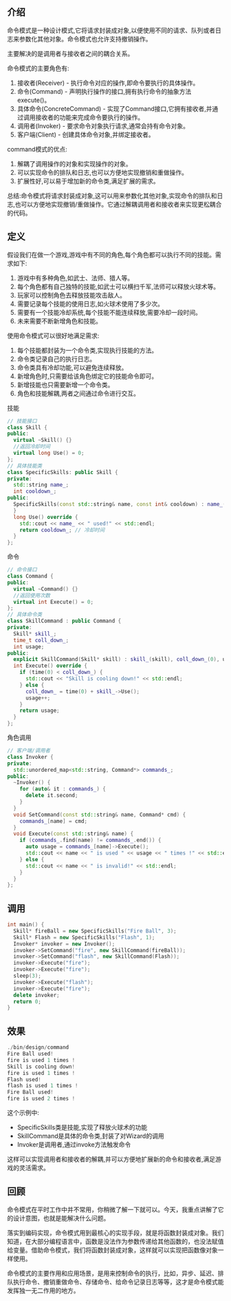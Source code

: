<!--
 * @Description: 
 * @version: 
 * @Author: 莫邪
 * @Date: 2023-11-06 11:08:04
 * @LastEditors: 莫邪
 * @LastEditTime: 2023-11-06 11:08:05
-->
## 介绍

命令模式是一种设计模式,它将请求封装成对象,以便使用不同的请求、队列或者日志来参数化其他对象。命令模式也允许支持撤销操作。

主要解决的是调用者与接收者之间的耦合关系。

命令模式的主要角色有:

1. 接收者(Receiver) - 执行命令对应的操作,即命令要执行的具体操作。
2. 命令(Command) - 声明执行操作的接口,拥有执行命令的抽象方法execute()。
3. 具体命令(ConcreteCommand) - 实现了Command接口,它拥有接收者,并通过调用接收者的功能来完成命令要执行的操作。
4. 调用者(Invoker) - 要求命令对象执行请求,通常会持有命令对象。
5. 客户端(Client) - 创建具体命令对象,并绑定接收者。

command模式的优点:

1. 解耦了调用操作的对象和实现操作的对象。
2. 可以实现命令的排队和日志,也可以方便地实现撤销和重做操作。
3. 扩展性好,可以易于增加新的命令类,满足扩展的需求。

总结:命令模式将请求封装成对象,这可以用来参数化其他对象,实现命令的排队和日志,也可以方便地实现撤销/重做操作。它通过解耦调用者和接收者来实现更松耦合的代码。

## 定义

假设我们在做一个游戏,游戏中有不同的角色,每个角色都可以执行不同的技能。需求如下:

1. 游戏中有多种角色,如武士、法师、猎人等。
2. 每个角色都有自己独特的技能,如武士可以横扫千军,法师可以释放火球术等。
3. 玩家可以控制角色去释放技能攻击敌人。
4. 需要记录每个技能的使用日志,如火球术使用了多少次。
5. 需要有一个技能冷却系统,每个技能不能连续释放,需要冷却一段时间。
6. 未来需要不断新增角色和技能。

使用命令模式可以很好地满足需求:

1. 每个技能都封装为一个命令类,实现执行技能的方法。
2. 命令类记录自己的执行日志。
3. 命令类具有冷却功能,可以避免连续释放。
4. 新增角色时,只需要给该角色绑定它的技能命令即可。
5. 新增技能也只需要新增一个命令类。
6. 角色和技能解耦,两者之间通过命令进行交互。

技能

```cpp
// 技能接口
class Skill {
public:
  virtual ~Skill() {}
  //返回冷却时间
  virtual long Use() = 0;
};
// 具体技能类
class SpecificSkills: public Skill {
private:
  std::string name_;
  int cooldown_;
public:
  SpecificSkills(const std::string& name, const int& cooldown) : name_(name), cooldown_(cooldown) {
  }
  long Use() override {
    std::cout << name_ << " used!" << std::endl; 
    return cooldown_; // 冷却时间
  }
};
```

命令

```cpp
// 命令接口  
class Command {
public:
  virtual ~Command() {}
  //返回使用次数
  virtual int Execute() = 0;
};
// 具体命令类
class SkillCommand : public Command {
private:
  Skill* skill_;
  time_t coll_down_;
  int usage;
public:
  explicit SkillCommand(Skill* skill) : skill_(skill), coll_down_(0), usage(0) {}
  int Execute() override {
    if (time(0) < coll_down_) {
      std::cout << "Skill is cooling down!" << std::endl;
    } else {
      coll_down_ = time(0) + skill_->Use();
      usage++;
    }
    return usage;
  }
};
```

角色调用

```cpp
// 客户端/调用者
class Invoker {
private:
  std::unordered_map<std::string, Command*> commands_;
public:
  ~Invoker() {
    for (auto& it : commands_) {
      delete it.second;
    }
  }
  void SetCommand(const std::string& name, Command* cmd) {
    commands_[name] = cmd;
  }
  void Execute(const std::string& name) {
    if (commands_.find(name) != commands_.end()) {
      auto usage = commands_[name]->Execute(); 
      std::cout << name << " is used " << usage << " times !" << std::endl;
    } else {
      std::cout << name << " is invalid!" << std::endl;
    }
  }
};
```

## 调用

```cpp
int main() {
  Skill* fireBall = new SpecificSkills("Fire Ball", 3);
  Skill* Flash = new SpecificSkills("Flash", 1);
  Invoker* invoker = new Invoker();
  invoker->SetCommand("fire", new SkillCommand(fireBall));
  invoker->SetCommand("flash", new SkillCommand(Flash));
  invoker->Execute("fire");
  invoker->Execute("fire");
  sleep(3);
  invoker->Execute("flash");
  invoker->Execute("fire");
  delete invoker;
  return 0;
}
```

## 效果

```cpp
./bin/design/command
Fire Ball used!
fire is used 1 times !
Skill is cooling down!
fire is used 1 times !
Flash used!
flash is used 1 times !
Fire Ball used!
fire is used 2 times !
```

这个示例中:

- SpecificSkills类是技能,实现了释放火球术的功能
- SkillCommand是具体的命令类,封装了对Wizard的调用
- Invoker是调用者,通过invoke方法触发命令

这样可以实现调用者和接收者的解耦,并可以方便地扩展新的命令和接收者,满足游戏的灵活需求。

## 回顾

命令模式在平时工作中并不常用，你稍微了解一下就可以。今天，我重点讲解了它的设计意图，也就是能解决什么问题。

落实到编码实现，命令模式用到最核心的实现手段，就是将函数封装成对象。我们知道，在大部分编程语言中，函数是没法作为参数传递给其他函数的，也没法赋值给变量。借助命令模式，我们将函数封装成对象，这样就可以实现把函数像对象一样使用。

命令模式的主要作用和应用场景，是用来控制命令的执行，比如，异步、延迟、排队执行命令、撤销重做命令、存储命令、给命令记录日志等等，这才是命令模式能发挥独一无二作用的地方。
